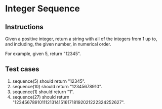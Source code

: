 # Integer Sequence

## Instructions

Given a positive integer, return a string with all of the integers from 1 up to, and including, the given number, in numerical order.

For example, given 5, return "12345".

## Test cases

1. sequence(5) should return "12345".
2. sequence(10) should return "12345678910".
3. sequence(1) should return "1".
4. sequence(27) should return "123456789101112131415161718192021222324252627".
